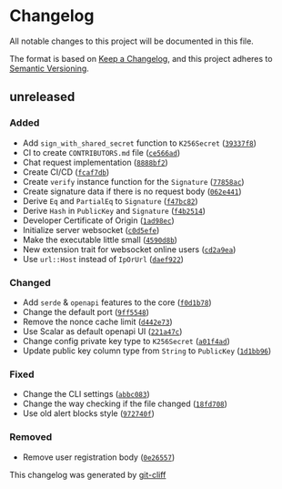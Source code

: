 # Changelog
All notable changes to this project will be documented in this file.

The format is based on [Keep a Changelog](https://keepachangelog.com/en/1.0.0/),
and this project adheres to [Semantic Versioning](https://semver.org/spec/v2.0.0.html).

## unreleased
### Added
-  Add `sign_with_shared_secret` function to `K256Secret` ([`39337f8`](https://git.4rs.nl/oxidetalis/oxidetalis/commit/39337f8d90bd1ebbd327d766b6ba9b175a651255))
-  CI to create `CONTRIBUTORS.md` file ([`ce566ad`](https://git.4rs.nl/oxidetalis/oxidetalis/commit/ce566ada273cfab0e34ae813a19c0bacbf3654bc))
-  Chat request implementation ([`8888bf2`](https://git.4rs.nl/oxidetalis/oxidetalis/commit/8888bf2d60428e5af77c8892ec4d48bd533403ea))
-  Create CI/CD ([`fcaf7db`](https://git.4rs.nl/oxidetalis/oxidetalis/commit/fcaf7db674aa98761c8daf2597f206cabb754613))
-  Create `verify` instance function for the `Signature` ([`77858ac`](https://git.4rs.nl/oxidetalis/oxidetalis/commit/77858ac8f48a2f433f76612166ed720587adce13))
-  Create signature data if there is no request body ([`062e441`](https://git.4rs.nl/oxidetalis/oxidetalis/commit/062e441d8a6e328e5ede0996e23065ad0a40a59f))
-  Derive `Eq` and `PartialEq` to `Signature` ([`f47bc82`](https://git.4rs.nl/oxidetalis/oxidetalis/commit/f47bc82b199679a10ea5616d48117d66c86379ff))
-  Derive `Hash` in `PublicKey` and `Signature` ([`f4b2514`](https://git.4rs.nl/oxidetalis/oxidetalis/commit/f4b2514e75fb8a67a3a57bd600dce54dd5c06858))
-  Developer Certificate of Origin ([`1ad98ec`](https://git.4rs.nl/oxidetalis/oxidetalis/commit/1ad98ec27e02a721ce25724ef8576089fb27a252))
-  Initialize server websocket ([`c0d5efe`](https://git.4rs.nl/oxidetalis/oxidetalis/commit/c0d5efe0c342d87849bb1cb295f9a2f3dfc64a70))
-  Make the executable little small ([`4590d8b`](https://git.4rs.nl/oxidetalis/oxidetalis/commit/4590d8b2afee51e808e9580405e4cb3ed42f1c3b))
-  New extension trait for websocket online users ([`cd2a9ea`](https://git.4rs.nl/oxidetalis/oxidetalis/commit/cd2a9ea03ef08000401fd0a9807cfa36301d48f9))
-  Use `url::Host` instead of `IpOrUrl` ([`daef922`](https://git.4rs.nl/oxidetalis/oxidetalis/commit/daef92207e962b568308198d01ba0225a7927db9))
### Changed
-  Add `serde` & `openapi` features to the core ([`f0d1b78`](https://git.4rs.nl/oxidetalis/oxidetalis/commit/f0d1b789464e7d14b228a9bc19e17c7a64d2667d))
-  Change the default port ([`9ff5548`](https://git.4rs.nl/oxidetalis/oxidetalis/commit/9ff5548601c4f6b8aee9522601f4723c2a50fdae))
-  Remove the nonce cache limit ([`d442e73`](https://git.4rs.nl/oxidetalis/oxidetalis/commit/d442e73ed7253f2fa8c381029058d51627de25b3))
-  Use Scalar as default openapi UI ([`221a47c`](https://git.4rs.nl/oxidetalis/oxidetalis/commit/221a47cfd03d12a759dc9acafb56380be4bf2502))
-  Change config private key type to `K256Secret` ([`a01f4ad`](https://git.4rs.nl/oxidetalis/oxidetalis/commit/a01f4add0c377016311db7f5efc94d55ac9a5dc0))
-  Update public key column type from `String` to `PublicKey` ([`1d1bb96`](https://git.4rs.nl/oxidetalis/oxidetalis/commit/1d1bb962bb95e4fc6d9c821accb1df116a1bc759))
### Fixed
-  Change the CLI settings ([`abbc083`](https://git.4rs.nl/oxidetalis/oxidetalis/commit/abbc083371c4a9c1b2a9b45bee16f459d16082f0))
-  Change the way checking if the file changed ([`18fd708`](https://git.4rs.nl/oxidetalis/oxidetalis/commit/18fd708c2615f9288c171ee1478f4b4c52a84ea0))
-  Use old alert blocks style ([`972740f`](https://git.4rs.nl/oxidetalis/oxidetalis/commit/972740f03e05d960626230a70db57ff5ff0f0631))
### Removed
-  Remove user registration body ([`0e26557`](https://git.4rs.nl/oxidetalis/oxidetalis/commit/0e2655712806cc4b859e1c239282cfbc5c905aa1))

This changelog was generated by [git-cliff](https://github.com/orhun/git-cliff)
